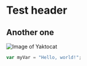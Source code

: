 # Test header
## Another one

![Image of Yaktocat](https://octodex.github.com/images/yaktocat.png)
``` javascript
var myVar = "Hello, world!";
```
